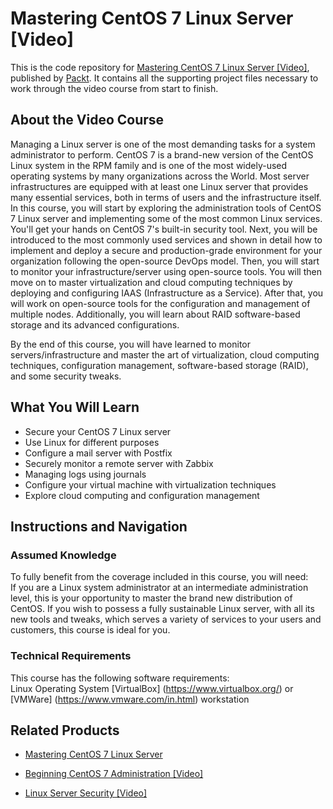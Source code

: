 # Mastering CentOS 7 Linux Server [Video]
This is the code repository for [Mastering CentOS 7 Linux Server [Video]](https://www.packtpub.com/networking-and-servers/mastering-centos-7-linux-server-video?utm_source=github&utm_medium=repository&utm_campaign=9781787284524), published by [Packt](https://www.packtpub.com/?utm_source=github). It contains all the supporting project files necessary to work through the video course from start to finish.
## About the Video Course
Managing a Linux server is one of the most demanding tasks for a system administrator to perform. CentOS 7 is a brand-new version of the CentOS Linux system in the RPM family and is one of the most widely-used operating systems by many organizations across the World. Most server infrastructures are equipped with at least one Linux server that provides many essential services, both in terms of users and the infrastructure itself.
In this course, you will start by exploring the administration tools of CentOS 7 Linux server and implementing some of the most common Linux services. You'll get your hands on CentOS 7's built-in security tool. Next, you will be introduced to the most commonly used services and shown in detail how to implement and deploy a secure and production-grade environment for your organization following the open-source DevOps model. Then, you will start to monitor your infrastructure/server using open-source tools. You will then move on to master virtualization and cloud computing techniques by deploying and configuring IAAS (Infrastructure as a Service). After that, you will work on open-source tools for the configuration and management of multiple nodes. Additionally, you will learn about RAID software-based storage and its advanced configurations.

By the end of this course, you will have learned to monitor servers/infrastructure and master the art of virtualization, cloud computing techniques, configuration management, software-based storage (RAID), and some security tweaks.

<H2>What You Will Learn</H2>
<DIV class=book-info-will-learn-text>
<UL>
<LI>Secure your CentOS 7 Linux server 
<LI>Use Linux for different purposes 
<LI>Configure a mail server with Postfix 
<LI>Securely monitor a remote server with Zabbix 
<LI>Managing logs using journals 
<LI>Configure your virtual machine with virtualization techniques
<LI>Explore cloud computing and configuration management </LI></UL></DIV>

## Instructions and Navigation
### Assumed Knowledge
To fully benefit from the coverage included in this course, you will need:<br/>
If you are a Linux system administrator at an intermediate administration level, this is your opportunity to master the brand new distribution of CentOS. If you wish to possess a fully sustainable Linux server, with all its new tools and tweaks, which serves a variety of services to your users and customers, this course is ideal for you.
### Technical Requirements
This course has the following software requirements:<br/>
Linux Operating System
[VirtualBox] (https://www.virtualbox.org/) or [VMWare] (https://www.vmware.com/in.html) workstation

## Related Products
* [Mastering CentOS 7 Linux Server](https://www.packtpub.com/networking-and-servers/mastering-centos-7-linux-server?utm_source=github&utm_medium=repository&utm_campaign=9781785282393)

* [Beginning CentOS 7 Administration [Video]](https://www.packtpub.com/networking-and-servers/beginning-centos-7-administration-video?utm_source=github&utm_medium=repository&utm_campaign=9781788294973)

* [Linux Server Security [Video]](https://www.packtpub.com/virtualization-and-cloud/linux-server-security-video?utm_source=github&utm_medium=repository&utm_campaign=9781789131888)

